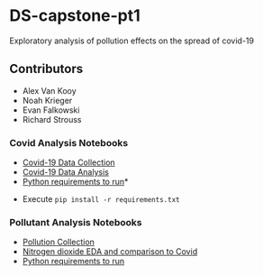# DS-capstone-pt1
Exploratory analysis of pollution effects on the spread of covid-19

## Contributors

- Alex Van Kooy
- Noah Krieger
- Evan Falkowski
- Richard Strouss

### Covid Analysis Notebooks
- [Covid-19 Data Collection](./data/covid/covid_data_collection.ipynb)
- [Covid-19 Data Analysis](./data/covid/covid_data_analysis.ipynb)
- [Python requirements to run](./data/covid/requirements.txt)* 
* Execute `pip install -r requirements.txt`

### Pollutant Analysis Notebooks
- [Pollution Collection](pollution_data_collection.ipynb)
- [Nitrogen dioxide EDA and comparison to Covid](avk_data_investigation.ipynb)
- [Python requirements to run](pollution_requirements.txt)

